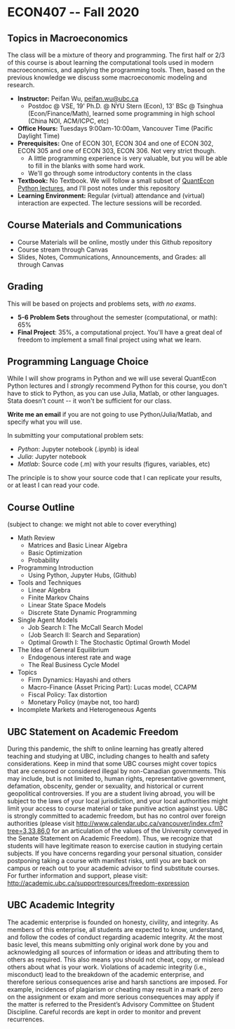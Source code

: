 # ECON407 -- Fall 2020

## Topics in Macroeconomics
The class will be a mixture of theory and programming. The first half or 2/3 of this course is about learning the computational tools used in modern macroeconomics, and applying the programming tools. Then, based on the previous knowledge we discuss some macroeconomic modeling and research.

- **Instructor:** Peifan Wu, peifan.wu@ubc.ca
  - Postdoc @ VSE, 19' Ph.D. @ NYU Stern (Econ), 13' BSc @ Tsinghua (Econ/Finance/Math), learned some programming in high school (China NOI, ACM/ICPC, etc)
- **Office Hours:** Tuesdays 9:00am-10:00am, Vancouver Time (Pacific Daylight Time)
- **Prerequisites:** One of ECON 301, ECON 304 and one of ECON 302, ECON 305 and one of ECON 303, ECON 306. Not very strict though.
  - A little programming experience is very valuable, but you will be able to fill in the blanks with some hard work.
  - We'll go through some introductory contents in the class
- **Textbook:** No Textbook. We will follow a small subset of [QuantEcon Python lectures](https://python.quantecon.org/index_toc.html), and I'll post notes under this repository
- **Learning Environment:** Regular (virtual) attendance and (virtual) interaction are expected. The lecture sessions will be recorded.

## Course Materials and Communications
- Course Materials will be online, mostly under this Github repository
- Course stream through Canvas
- Slides, Notes, Communications, Announcements, and Grades: all through Canvas

## Grading
This will be based on projects and problems sets, *with no exams*.

- **5-6 Problem Sets** throughout the semester (computational, or math): 65%
- **Final Project**: 35%, a computational project. You'll have a great deal of freedom to implement a small final project using what we learn.

## Programming Language Choice
While I will show programs in Python and we will use several QuantEcon Python lectures and I *strongly* recommend Python for this course, you don't have to stick to Python, as you can use Julia, Matlab, or other languages. Stata doesn't count -- it won't be sufficient for our class.

**Write me an email** if you are not going to use Python/Julia/Matlab, and specify what you will use.

In submitting your computational problem sets:

- *Python*: Jupyter notebook (.ipynb) is ideal
- *Julia*: Jupyter notebook
- *Matlab*: Source code (.m) with your results (figures, variables, etc)

The principle is to show your source code that I can replicate your results, or at least I can read your code.

## Course Outline
(subject to change: we might not able to cover everything)

- Math Review
  - Matrices and Basic Linear Algebra
  - Basic Optimization
  - Probability
- Programming Introduction
  - Using Python, Jupyter Hubs, (Github)
- Tools and Techniques
  - Linear Algebra
  - Finite Markov Chains
  - Linear State Space Models
  - Discrete State Dynamic Programming
- Single Agent Models
  - Job Search I: The McCall Search Model
  - (Job Search II: Search and Separation)
  - Optimal Growth I: The Stochastic Optimal Growth Model
- The Idea of General Equilibrium
  - Endogenous interest rate and wage
  - The Real Business Cycle Model
- Topics
  - Firm Dynamics: Hayashi and others
  - Macro-Finance (Asset Pricing Part): Lucas model, CCAPM
  - Fiscal Policy: Tax distortion
  - Monetary Policy (maybe not, too hard)
- Incomplete Markets and Heterogeneous Agents

## UBC Statement on Academic Freedom
During this pandemic, the shift to online learning has greatly altered teaching and studying at UBC,
including changes to health and safety considerations. Keep in mind that some UBC courses might cover
topics that are censored or considered illegal by non-Canadian governments. This may include, but is not
limited to, human rights, representative government, defamation, obscenity, gender or sexuality, and
historical or current geopolitical controversies. If you are a student living abroad, you will be subject to the
laws of your local jurisdiction, and your local authorities might limit your access to course material or take
punitive action against you. UBC is strongly committed to academic freedom, but has no control over
foreign authorities (please visit http://www.calendar.ubc.ca/vancouver/index.cfm?tree=3,33,86,0 for an
articulation of the values of the University conveyed in the Senate Statement on Academic Freedom).
Thus, we recognize that students will have legitimate reason to exercise caution in studying certain
subjects. If you have concerns regarding your personal situation, consider postponing taking a course
with manifest risks, until you are back on campus or reach out to your academic advisor to find substitute
courses. For further information and support, please visit: http://academic.ubc.ca/supportresources/freedom-expression

## UBC Academic Integrity
The academic enterprise is founded on honesty, civility, and integrity. As members of this
enterprise, all students are expected to know, understand, and follow the codes of conduct
regarding academic integrity. At the most basic level, this means submitting only original
work done by you and acknowledging all sources of information or ideas and attributing
them to others as required. This also means you should not cheat, copy, or mislead others
about what is your work. Violations of academic integrity (i.e., misconduct) lead to the
breakdown of the academic enterprise, and therefore serious consequences arise and harsh
sanctions are imposed. For example, incidences of plagiarism or cheating may result in a
mark of zero on the assignment or exam and more serious consequences may apply if the
matter is referred to the President’s Advisory Committee on Student Discipline. Careful
records are kept in order to monitor and prevent recurrences.
